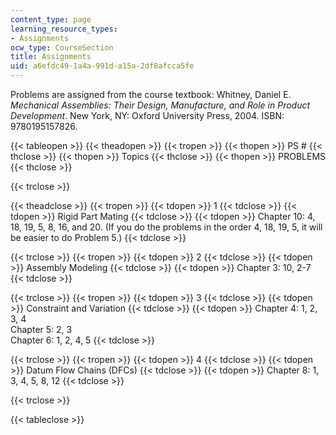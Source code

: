 ```yaml
---
content_type: page
learning_resource_types:
- Assignments
ocw_type: CourseSection
title: Assignments
uid: a6efdc49-1a4a-991d-a15a-2df8afcca5fe
---
```


Problems are assigned from the course textbook: Whitney, Daniel E. _Mechanical Assemblies: Their Design, Manufacture, and Role in Product Development_. New York, NY: Oxford University Press, 2004. ISBN: 9780195157826.

{{< tableopen >}}
{{< theadopen >}}
{{< tropen >}}
{{< thopen >}}
PS #
{{< thclose >}}
{{< thopen >}}
Topics
{{< thclose >}}
{{< thopen >}}
PROBLEMS
{{< thclose >}}

{{< trclose >}}

{{< theadclose >}}
{{< tropen >}}
{{< tdopen >}}
1
{{< tdclose >}}
{{< tdopen >}}
Rigid Part Mating
{{< tdclose >}}
{{< tdopen >}}
Chapter 10: 4, 18, 19, 5, 8, 16, and 20. (If you do the problems in the order 4, 18, 19, 5, it will be easier to do Problem 5.)
{{< tdclose >}}

{{< trclose >}}
{{< tropen >}}
{{< tdopen >}}
2
{{< tdclose >}}
{{< tdopen >}}
Assembly Modeling
{{< tdclose >}}
{{< tdopen >}}
Chapter 3: 10, 2-7
{{< tdclose >}}

{{< trclose >}}
{{< tropen >}}
{{< tdopen >}}
3
{{< tdclose >}}
{{< tdopen >}}
Constraint and Variation
{{< tdclose >}}
{{< tdopen >}}
Chapter 4: 1, 2, 3, 4  
Chapter 5: 2, 3  
Chapter 6: 1, 2, 4, 5
{{< tdclose >}}

{{< trclose >}}
{{< tropen >}}
{{< tdopen >}}
4
{{< tdclose >}}
{{< tdopen >}}
Datum Flow Chains (DFCs)
{{< tdclose >}}
{{< tdopen >}}
Chapter 8: 1, 3, 4, 5, 8, 12
{{< tdclose >}}

{{< trclose >}}

{{< tableclose >}}